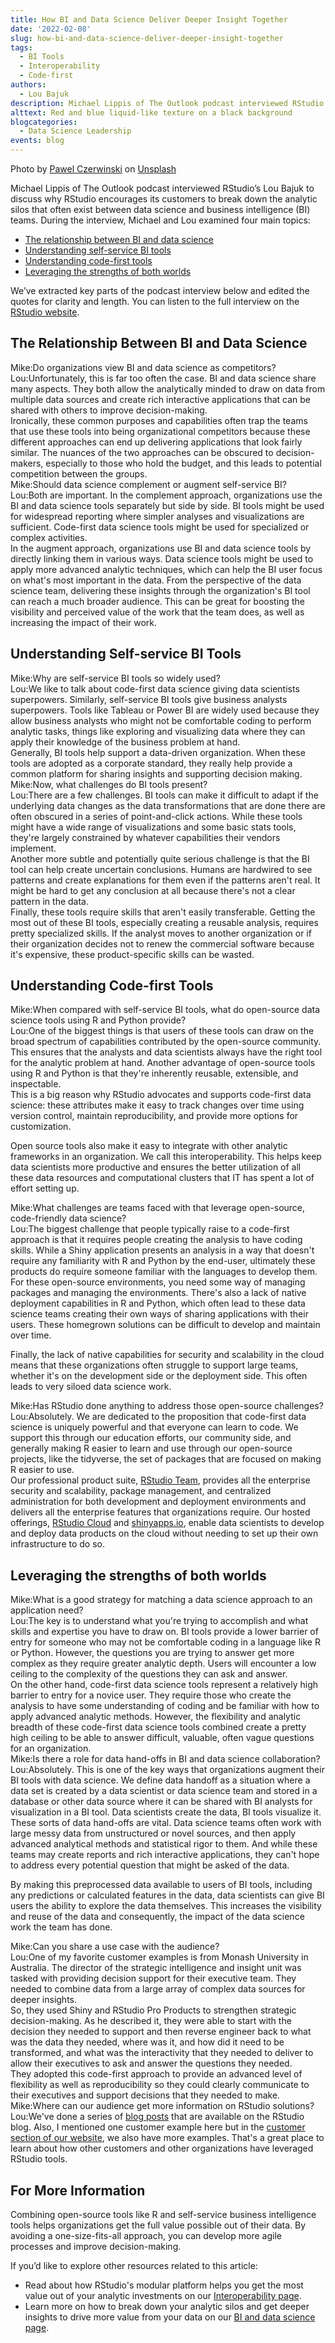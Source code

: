 ```yaml
---
title: How BI and Data Science Deliver Deeper Insight Together
date: '2022-02-08'
slug: how-bi-and-data-science-deliver-deeper-insight-together
tags:
  - BI Tools
  - Interoperability
  - Code-first
authors:
  - Lou Bajuk
description: Michael Lippis of The Outlook podcast interviewed RStudio's Lou Bajuk to discuss the relationship between data science and business intelligence tools.
alttext: Red and blue liquid-like texture on a black background
blogcategories:
  - Data Science Leadership
events: blog
---
```


Photo by <a href="https://unsplash.com/@pawel_czerwinski?utm_source=unsplash&utm_medium=referral&utm_content=creditCopyText">Pawel Czerwinski</a> on <a href="https://unsplash.com/s/photos/data?utm_source=unsplash&utm_medium=referral&utm_content=creditCopyText">Unsplash</a>

Michael Lippis of The Outlook podcast interviewed RStudio’s Lou Bajuk to discuss why RStudio encourages its customers to break down the analytic silos that often exist between data science and business intelligence (BI) teams. During the interview, Michael and Lou examined four main topics:

* [The relationship between BI and data science](#the-relationship-between-bi-and-data-science)
* [Understanding self-service BI tools](#understanding-self-service-bi-tools)
* [Understanding code-first tools](#understanding-code-first-tools)
* [Leveraging the strengths of both worlds](#leveraging-the-strengths-of-both-worlds)

We’ve extracted key parts of the podcast interview below and edited the quotes for clarity and length. You can listen to the full interview on the <a href="https://www.rstudio.com/collections/additional-talks/bi-data-science-deliver-deeper-insights/" target = "_blank">RStudio website</a>.

## The Relationship Between BI and Data Science

<div class="question-quote"><span class="speaker-name">Mike:</span>Do organizations view BI and data science as competitors?</div>

<div class="speaker-quote"><span class="speaker-name">Lou:</span>Unfortunately, this is far too often the case. BI and data science share many aspects. They both allow the analytically minded to draw on data from multiple data sources and create rich interactive applications that can be shared with others to improve decision-making.</div>

<div class="no-speaker-quote">Ironically, these common purposes and capabilities often trap the teams that use these tools into being organizational competitors because these different approaches can end up delivering applications that look fairly similar. The nuances of the two approaches can be obscured to decision-makers,  especially to those who hold the budget, and this leads to potential competition between the groups.</div>

<div class="question-quote"><span class="speaker-name">Mike:</span>Should data science complement or augment self-service BI?</div>

<div class="speaker-quote"><span class="speaker-name">Lou:</span>Both are important. In the complement approach, organizations use the BI and data science tools separately but side by side. BI tools might be used for widespread reporting where simpler analyses and visualizations are sufficient. Code-first data science tools might be used for specialized or complex activities.</div>

<div class="no-speaker-quote">In the augment approach, organizations use BI and data science tools by directly linking them in various ways. Data science tools might be used to apply more advanced analytic techniques, which can help the BI user focus on what's most important in the data. From the perspective of the data science team, delivering these insights through the organization's BI tool can reach a much broader audience. This can be great for boosting the visibility and perceived value of the work that the team does, as well as increasing the impact of their work.</div>

## Understanding Self-service BI Tools

<div class="question-quote"><span class="speaker-name">Mike:</span>Why are self-service BI tools so widely used?</div>

<div class="speaker-quote"><span class="speaker-name">Lou:</span>We like to talk about code-first data science giving data scientists superpowers. Similarly, self-service BI tools give business analysts superpowers. Tools like Tableau or Power BI are widely used because they allow business analysts who might not be comfortable coding to perform analytic tasks, things like exploring and visualizing data where they can apply their knowledge of the business problem at hand.</div>

<div class="no-speaker-quote">Generally, BI tools help support a data-driven organization. When these tools are adopted as a corporate standard, they really help provide a common platform for sharing insights and supporting decision making.</div>

<div class="question-quote"><span class="speaker-name">Mike:</span>Now, what challenges do BI tools present?</div>

<div class="speaker-quote"><span class="speaker-name">Lou:</span>There are a few challenges. BI tools can make it difficult to adapt if the underlying data changes as the data transformations that are done there are often obscured in a series of point-and-click actions. While these tools might have a wide range of visualizations and some basic stats tools, they're largely constrained by whatever capabilities their vendors implement.</div>

<div class="no-speaker-quote">Another more subtle and potentially quite serious challenge is that the BI tool can help create uncertain conclusions. Humans are hardwired to see patterns and create explanations for them even if the patterns aren't real. It might be hard to get any conclusion at all because there's not a clear pattern in the data.</div>

<div class="no-speaker-quote">Finally, these tools require skills that aren't easily transferable. Getting the most out of these BI tools, especially creating a reusable analysis, requires pretty specialized skills. If the analyst moves to another organization or if their organization decides not to renew the commercial software because it's expensive, these product-specific skills can be wasted.</div>

## Understanding Code-first Tools

<div class="question-quote"><span class="speaker-name">Mike:</span>When compared with self-service BI tools, what do open-source data science tools using R and Python provide? </div>

<div class="speaker-quote"><span class="speaker-name">Lou:</span>One of the biggest things is that users of these tools can draw on the broad spectrum of capabilities contributed by the open-source community. This ensures that the analysts and data scientists always have the right tool for the analytic problem at hand. Another advantage of open-source tools using R and Python is that they're inherently reusable, extensible, and inspectable.</div>

<div class="no-speaker-quote">This is a big reason why RStudio advocates and supports code-first data science: these attributes make it easy to track changes over time using version control, maintain reproducibility, and provide more options for customization.

Open source tools also make it easy to integrate with other analytic frameworks in an organization. We call this interoperability. This helps keep data scientists more productive and ensures the better utilization of all these data resources and computational clusters that IT has spent a lot of effort setting up.</div>

<div class="question-quote"><span class="speaker-name">Mike:</span>What challenges are teams faced with that leverage open-source, code-friendly data science?</div>

<div class="speaker-quote"><span class="speaker-name">Lou:</span>The biggest challenge that people typically raise to a code-first approach is that it requires people creating the analysis to have coding skills. While a Shiny application presents an analysis in a way that doesn't require any familiarity with R and Python by the end-user, ultimately these products do require someone familiar with the languages to develop them.</div>

<div class="no-speaker-quote">For these open-source environments, you need some way of managing packages and managing the environments. There's also a lack of native deployment capabilities in R and Python, which often lead to these data science teams creating their own ways of sharing applications with their users. These homegrown solutions can be difficult to develop and maintain over time.

Finally, the lack of native capabilities for security and scalability in the cloud means that these organizations often struggle to support large teams, whether it's on the development side or the deployment side. This often leads to very siloed data science work.</div>

<div class="question-quote"><span class="speaker-name">Mike:</span>Has RStudio done anything to address those open-source challenges?</div>

<div class="speaker-quote"><span class="speaker-name">Lou:</span>Absolutely. We are dedicated to the proposition that code-first data science is uniquely powerful and that everyone can learn to code. We support this through our education efforts, our community side, and generally making R easier to learn and use through our open-source projects, like the tidyverse, the set of packages that are focused on making R easier to use.</div>

<div class="no-speaker-quote">Our professional product suite, <a href="https://www.rstudio.com/products/team/" target = "_blank">RStudio Team</a>, provides all the enterprise security and scalability, package management, and centralized administration for both development and deployment environments and delivers all the enterprise features that organizations require. Our hosted offerings, <a href="https://www.rstudio.com/products/cloud/" target = "_blank">RStudio Cloud</a> and <a href="https://www.shinyapps.io/" target = "_blank">shinyapps.io</a>, enable data scientists to develop and deploy data products on the cloud without needing to set up their own infrastructure to do so.</div>

## Leveraging the strengths of both worlds

<div class="question-quote"><span class="speaker-name">Mike:</span>What is a good strategy for matching a data science approach to an application need?</div>

<div class="speaker-quote"><span class="speaker-name">Lou:</span>The key is to understand what you're trying to accomplish and what skills and expertise you have to draw on. BI tools provide a lower barrier of entry for someone who may not be comfortable coding in a language like R or Python. However, the questions you are trying to answer get more complex as they require greater analytic depth. Users will encounter a low ceiling to the complexity of the questions they can ask and answer.</div>

<div class="no-speaker-quote">On the other hand, code-first data science tools represent a relatively high barrier to entry for a novice user. They require those who create the analysis to have some understanding of coding and be familiar with how to apply advanced analytic methods. However, the flexibility and analytic breadth of these code-first data science tools combined create a pretty high ceiling to be able to answer difficult, valuable, often vague questions for an organization.</div>

<div class="question-quote"><span class="speaker-name">Mike:</span>Is there a role for data hand-offs in BI and data science collaboration?</div>

<div class="speaker-quote"><span class="speaker-name">Lou:</span>Absolutely. This is one of the key ways that organizations augment their BI tools with data science. We define data handoff as a situation where a data set is created by a data scientist or data science team and stored in a database or other data source where it can be shared with BI analysts for visualization in a BI tool. Data scientists create the data, BI tools visualize it.</div>

<div class="no-speaker-quote">These sorts of data hand-offs are vital. Data science teams often work with large messy data from unstructured or novel sources, and then apply advanced analytical methods and statistical rigor to them. And while these teams may create reports and rich interactive applications, they can't hope to address every potential question that might be asked of the data.

By making this preprocessed data available to users of BI tools, including any predictions or calculated features in the data, data scientists can give BI users the ability to explore the data themselves. This increases the visibility and reuse of the data and consequently, the impact of the data science work the team has done.</div>

<div class="question-quote"><span class="speaker-name">Mike:</span>Can you share a use case with the audience?</div>

<div class="speaker-quote"><span class="speaker-name">Lou:</span>One of my favorite customer examples is from Monash University in Australia. The director of the strategic intelligence and insight unit was tasked with providing decision support for their executive team. They needed to combine data from a large array of complex data sources for deeper insights.</div>

<div class="no-speaker-quote">So, they used Shiny and RStudio Pro Products to strengthen strategic decision-making. As he described it, they were able to start with the decision they needed to support and then reverse engineer back to what was the data they needed, where was it, and how did it need to be transformed, and what was the interactivity that they needed to deliver to allow their executives to ask and answer the questions they needed.</div>

<div class="no-speaker-quote">They adopted this code-first approach to provide an advanced level of flexibility as well as reproducibility so they could clearly communicate to their executives and support decisions that they needed to make.</div>

<div class="question-quote"><span class="speaker-name">Mike:</span>Where can our audience get more information on RStudio solutions?</div>

<div class="speaker-quote"><span class="speaker-name">Lou:</span>We've done a series of <a href="https://www.rstudio.com/tags/bi-tools/">blog posts</a> that are available on the RStudio blog. Also, I mentioned one customer example here but in the <a href="https://www.rstudio.com/about/customer-stories/">customer section of our website</a>, we also have more examples. That's a great place to learn about how other customers and other organizations have leveraged RStudio tools.</div>

## For More Information

Combining open-source tools like R and self-service business intelligence tools helps organizations get the full value possible out of their data. By avoiding a one-size-fits-all approach, you can develop more agile processes and improve decision-making.

If you’d like to explore other resources related to this article:

* Read about how RStudio's modular platform helps you get the most value out of your analytic investments on our <a href="https://www.rstudio.com/solutions/interoperability/" target = "_blank">Interoperability page</a>.
* Learn more on how to break down your analytic silos and get deeper insights to drive more value from your data on our <a href="https://www.rstudio.com/solutions/bi-and-data-science/" target = "_blank">BI and data science page</a>.
